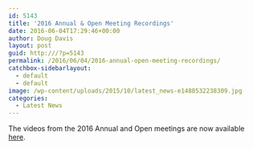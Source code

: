 ```yaml
---
id: 5143
title: '2016 Annual & Open Meeting Recordings'
date: 2016-06-04T17:29:46+00:00
author: Doug Davis
layout: post
guid: http:///?p=5143
permalink: /2016/06/04/2016-annual-open-meeting-recordings/
catchbox-sidebarlayout:
  - default
  - default
image: /wp-content/uploads/2015/10/latest_news-e1488532238309.jpg
categories:
  - Latest News
---
```

The videos from the 2016 Annual and Open meetings are now available [here](http:///about/2016-meeting/).
